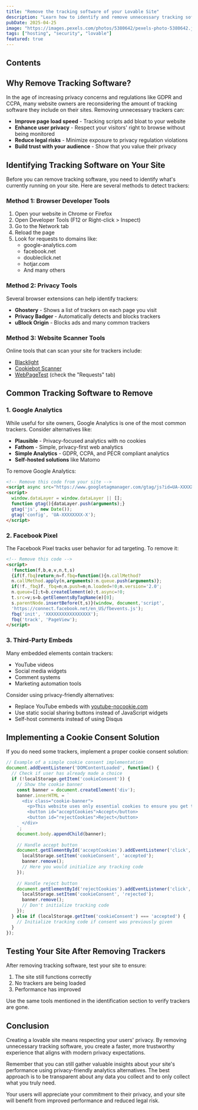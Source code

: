 ```yaml
---
title: "Remove the tracking software of your Lovable Site"
description: "Learn how to identify and remove unnecessary tracking software to make your website more privacy-friendly and faster."
pubDate: 2025-04-25
image: "https://images.pexels.com/photos/5380642/pexels-photo-5380642.jpeg?auto=compress&cs=tinysrgb&w=1260&h=750&dpr=2"
tags: ["hosting", "security", "lovable"]
featured: true
---
```


## Contents

## Why Remove Tracking Software?

In the age of increasing privacy concerns and regulations like GDPR and CCPA, many website owners are reconsidering the amount of tracking software they include on their sites. Removing unnecessary trackers can:

- **Improve page load speed** - Tracking scripts add bloat to your website
- **Enhance user privacy** - Respect your visitors' right to browse without being monitored
- **Reduce legal risks** - Minimize exposure to privacy regulation violations
- **Build trust with your audience** - Show that you value their privacy

## Identifying Tracking Software on Your Site

Before you can remove tracking software, you need to identify what's currently running on your site. Here are several methods to detect trackers:

### Method 1: Browser Developer Tools

1. Open your website in Chrome or Firefox
2. Open Developer Tools (F12 or Right-click > Inspect)
3. Go to the Network tab
4. Reload the page
5. Look for requests to domains like:
   - google-analytics.com
   - facebook.net
   - doubleclick.net
   - hotjar.com
   - And many others

### Method 2: Privacy Tools

Several browser extensions can help identify trackers:

- **Ghostery** - Shows a list of trackers on each page you visit
- **Privacy Badger** - Automatically detects and blocks trackers
- **uBlock Origin** - Blocks ads and many common trackers

### Method 3: Website Scanner Tools

Online tools that can scan your site for trackers include:

- [Blacklight](https://themarkup.org/blacklight)
- [Cookiebot Scanner](https://www.cookiebot.com/en/cookie-checker/)
- [WebPageTest](https://www.webpagetest.org/) (check the "Requests" tab)

## Common Tracking Software to Remove

### 1. Google Analytics

While useful for site owners, Google Analytics is one of the most common trackers. Consider alternatives like:

- **Plausible** - Privacy-focused analytics with no cookies
- **Fathom** - Simple, privacy-first web analytics
- **Simple Analytics** - GDPR, CCPA, and PECR compliant analytics
- **Self-hosted solutions** like Matomo

To remove Google Analytics:

```html
<!-- Remove this code from your site -->
<script async src="https://www.googletagmanager.com/gtag/js?id=UA-XXXXXXXX-X"></script>
<script>
  window.dataLayer = window.dataLayer || [];
  function gtag(){dataLayer.push(arguments);}
  gtag('js', new Date());
  gtag('config', 'UA-XXXXXXXX-X');
</script>
```

### 2. Facebook Pixel

The Facebook Pixel tracks user behavior for ad targeting. To remove it:

```html
<!-- Remove this code -->
<script>
  !function(f,b,e,v,n,t,s)
  {if(f.fbq)return;n=f.fbq=function(){n.callMethod?
  n.callMethod.apply(n,arguments):n.queue.push(arguments)};
  if(!f._fbq)f._fbq=n;n.push=n;n.loaded=!0;n.version='2.0';
  n.queue=[];t=b.createElement(e);t.async=!0;
  t.src=v;s=b.getElementsByTagName(e)[0];
  s.parentNode.insertBefore(t,s)}(window, document,'script',
  'https://connect.facebook.net/en_US/fbevents.js');
  fbq('init', 'XXXXXXXXXXXXXXXXX');
  fbq('track', 'PageView');
</script>
```

### 3. Third-Party Embeds

Many embedded elements contain trackers:

- YouTube videos
- Social media widgets
- Comment systems
- Marketing automation tools

Consider using privacy-friendly alternatives:

- Replace YouTube embeds with [youtube-nocookie.com](https://youtube-nocookie.com)
- Use static social sharing buttons instead of JavaScript widgets
- Self-host comments instead of using Disqus

## Implementing a Cookie Consent Solution

If you do need some trackers, implement a proper cookie consent solution:

```javascript
// Example of a simple cookie consent implementation
document.addEventListener('DOMContentLoaded', function() {
  // Check if user has already made a choice
  if (!localStorage.getItem('cookieConsent')) {
    // Show the cookie banner
    const banner = document.createElement('div');
    banner.innerHTML = `
      <div class="cookie-banner">
        <p>This website uses only essential cookies to ensure you get the best experience.</p>
        <button id="acceptCookies">Accept</button>
        <button id="rejectCookies">Reject</button>
      </div>
    `;
    document.body.appendChild(banner);
    
    // Handle accept button
    document.getElementById('acceptCookies').addEventListener('click', function() {
      localStorage.setItem('cookieConsent', 'accepted');
      banner.remove();
      // Here you would initialize any tracking code
    });
    
    // Handle reject button
    document.getElementById('rejectCookies').addEventListener('click', function() {
      localStorage.setItem('cookieConsent', 'rejected');
      banner.remove();
      // Don't initialize tracking code
    });
  } else if (localStorage.getItem('cookieConsent') === 'accepted') {
    // Initialize tracking code if consent was previously given
  }
});
```

## Testing Your Site After Removing Trackers

After removing tracking software, test your site to ensure:

1. The site still functions correctly
2. No trackers are being loaded
3. Performance has improved

Use the same tools mentioned in the identification section to verify trackers are gone.

## Conclusion

Creating a lovable site means respecting your users' privacy. By removing unnecessary tracking software, you create a faster, more trustworthy experience that aligns with modern privacy expectations.

Remember that you can still gather valuable insights about your site's performance using privacy-friendly analytics alternatives. The best approach is to be transparent about any data you collect and to only collect what you truly need.

Your users will appreciate your commitment to their privacy, and your site will benefit from improved performance and reduced legal risk.